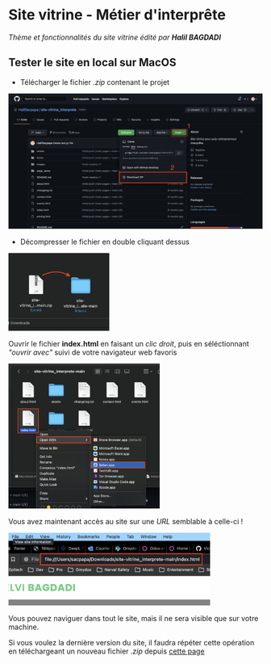 # Site vitrine - Métier d'interprête
_Thème et fonctionnalités du site vitrine édité par **Halil BAGDADI**_

## Tester le site en local sur MacOS
- Télécharger le fichier *.zip* contenant le projet

<img src="./images/download.png" alt="Téléchargement fichier zip" width="600">

- Décompresser le fichier en double cliquant dessus

<img src="./images/unzip.png" alt="Décompression fichier zip" width="200">

Ouvrir le fichier __index.html__ en faisant un *clic droit*, puis en séléctionnant *"ouvrir avec"* suivi de votre navigateur web favoris

<img src="./images/launch.png" alt="Launch website" width="300">

Vous avez maintenant accès au site sur une *URL* semblable à celle-ci !

<img src="./images/localUrl.png" alt="Access to website" width="400">

Vous pouvez naviguer dans tout le site, mais il ne sera visible que sur votre machine.

Si vous voulez la dernière version du site, il faudra répéter cette opération en téléchargeant un nouveau fichier *.zip* depuis [cette page](https://github.com/HalilSacpapa/site-vitrine_interprete)
